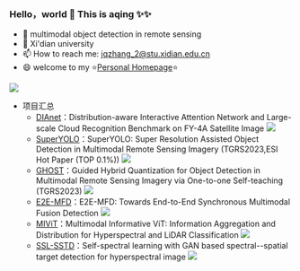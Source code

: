 ### Hello，world 👋 This is aqing ✨✨
  
- 🔭 multimodal object detection in remote sensing
- 🌱 Xi'dian university
- 📫 How to reach me: jqzhang_2@stu.xidian.edu.cn
- 😄 welcome to my ⭐[Personal Homepage](https://icey-zhang.github.io)⭐


![](http://github-profile-summary-cards.vercel.app/api/cards/stats?username=icey-zhang&theme=github)

* 项目汇总
  * [DIAnet](https://github.com/icey-zhang/DIAnet)：Distribution-aware Interactive Attention Network and Large-scale Cloud Recognition Benchmark on FY-4A Satellite Image ![](https://unv-shield.librian.net/api/unv_shield?repo=icey-zhang/DIAnet&url=https://avatars.githubusercontent.com/u/53330871&scale=0.7)
  * [SuperYOLO](https://github.com/icey-zhang/SuperYOLO)：SuperYOLO: Super Resolution Assisted Object Detection in Multimodal Remote Sensing Imagery (TGRS2023,ESI Hot Paper (TOP 0.1%)) ![](https://unv-shield.librian.net/api/unv_shield?repo=icey-zhang/SuperYOLO&url=https://avatars.githubusercontent.com/u/53330871&scale=0.7)
  * [GHOST](https://github.com/icey-zhang/GHOST)：Guided Hybrid Quantization for Object Detection in Multimodal Remote Sensing Imagery via One-to-one Self-teaching (TGRS2023) ![](https://unv-shield.librian.net/api/unv_shield?repo=icey-zhang/GHOST&url=https://avatars.githubusercontent.com/u/53330871&scale=0.7)
  * [E2E-MFD](https://github.com/icey-zhang/E2E-MFD)：E2E-MFD: Towards End-to-End Synchronous Multimodal Fusion Detection ![](https://unv-shield.librian.net/api/unv_shield?repo=icey-zhang/E2E-MFD&url=https://avatars.githubusercontent.com/u/53330871&scale=0.7)
  * [MIViT](https://github.com/icey-zhang/MIViT)：Multimodal Informative ViT: Information Aggregation and Distribution for Hyperspectral and LiDAR Classification ![](https://unv-shield.librian.net/api/unv_shield?repo=icey-zhang/MIViT&url=https://avatars.githubusercontent.com/u/53330871&scale=0.7)
  * [SSL-SSTD](https://github.com/icey-zhang/SSL-SSTD)：Self-spectral learning with GAN based spectral--spatial target detection for hyperspectral image ![](https://unv-shield.librian.net/api/unv_shield?repo=icey-zhang/SSL-SSTD&url=https://avatars.githubusercontent.com/u/53330871&scale=0.7)

<!--
**icey-zhang/icey-zhang** is a ✨ _special_ ✨ repository because its `README.md` (this file) appears on your GitHub profile.

Here are some ideas to get you started:

- 🔭 I’m currently working on ...
- 🌱 I’m currently learning ...
- 👯 I’m looking to collaborate on ...
- 🤔 I’m looking for help with ...
- 💬 Ask me about ...
- 📫 How to reach me: ...
- 😄 Pronouns: ...
- ⚡ Fun fact: ...
-->




